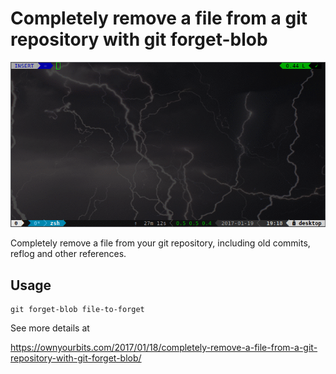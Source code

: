 # Completely remove a file from a git repository with git forget-blob

![example](/resources/blob.gif)


Completely remove a file from your git repository, including old commits, reflog and other references.

## Usage

    git forget-blob file-to-forget

See more details at

https://ownyourbits.com/2017/01/18/completely-remove-a-file-from-a-git-repository-with-git-forget-blob/
